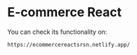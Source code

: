 # E-commerce React

You can check its functionality on: 

``` 
https://ecommercereactsrsn.netlify.app/
``` 